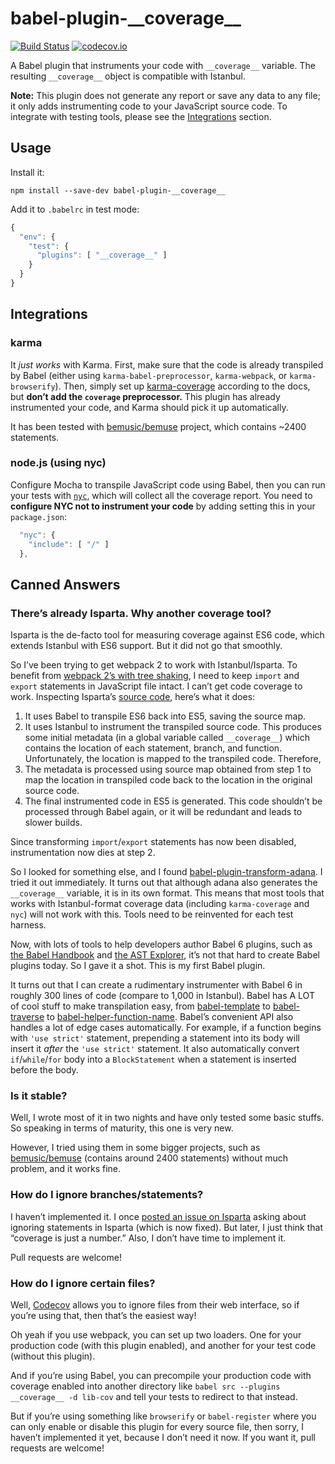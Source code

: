 
babel-plugin-\_\_coverage\_\_
=============================

[![Build Status](https://travis-ci.org/dtinth/babel-plugin-__coverage__.svg?branch=master)](https://travis-ci.org/dtinth/babel-plugin-__coverage__)
[![codecov.io](https://codecov.io/github/dtinth/babel-plugin-__coverage__/coverage.svg?branch=master)](https://codecov.io/github/dtinth/babel-plugin-__coverage__?branch=master)

A Babel plugin that instruments your code with `__coverage__` variable.
The resulting `__coverage__` object is compatible with Istanbul.

__Note:__ This plugin does not generate any report or save any data to any file;
it only adds instrumenting code to your JavaScript source code.
To integrate with testing tools, please see the [Integrations](#integrations) section.


## Usage

Install it:

```
npm install --save-dev babel-plugin-__coverage__
```

Add it to `.babelrc` in test mode:

```js
{
  "env": {
    "test": {
      "plugins": [ "__coverage__" ]
    }
  }
}
```


## Integrations

### karma

It _just works_ with Karma. First, make sure that the code is already transpiled by Babel (either using `karma-babel-preprocessor`, `karma-webpack`, or `karma-browserify`). Then, simply set up [karma-coverage](https://github.com/karma-runner/karma-coverage) according to the docs, but __don’t add the `coverage` preprocessor.__ This plugin has already instrumented your code, and Karma should pick it up automatically.

It has been tested with [bemusic/bemuse](https://codecov.io/github/bemusic/bemuse) project, which contains ~2400 statements.


### node.js (using nyc)

Configure Mocha to transpile JavaScript code using Babel, then you can run your tests with [`nyc`](https://github.com/bcoe/nyc), which will collect all the coverage report. You need to __configure NYC not to instrument your code__ by adding setting this in your `package.json`:

```js
  "nyc": {
    "include": [ "/" ]
  },
```


## Canned Answers

### There’s already Isparta. Why another coverage tool?

Isparta is the de-facto tool for measuring coverage against ES6 code, which extends Istanbul with ES6 support. But it did not go that smoothly.

So I’ve been trying to get webpack 2 to work with Istanbul/Isparta.
To benefit from [webpack 2’s with tree shaking](http://www.2ality.com/2015/12/webpack-tree-shaking.html), I need to keep `import` and `export` statements in JavaScript file intact. I can’t get code coverage to work. Inspecting Isparta’s [source code](https://github.com/douglasduteil/isparta/blob/749862a7d1810dd25b8c62c9e613720b57d36da1/src/instrumenter.js), here’s what it does:

1. It uses Babel to transpile ES6 back into ES5, saving the source map.
2. It uses Istanbul to instrument the transpiled source code. This produces some initial metadata (in a global variable called `__coverage__`) which contains the location of each statement, branch, and function. Unfortunately, the location is mapped to the transpiled code. Therefore,
3. The metadata is processed using source map obtained from step 1 to map the location in transpiled code back to the location in the original source code.
4. The final instrumented code in ES5 is generated. This code shouldn’t be processed through Babel again, or it will be redundant and leads to slower builds.

Since transforming `import`/`export` statements has now been disabled, instrumentation now dies at step 2.

So I looked for something else, and I found [babel-plugin-transform-adana](https://github.com/adana-coverage/babel-plugin-transform-adana). I tried it out immediately.
It turns out that although adana also generates the `__coverage__` variable, it is in its own format. This means that most tools that works with Istanbul-format coverage data (including `karma-coverage` and `nyc`) will not work with this. Tools need to be reinvented for each test harness.

Now, with lots of tools to help developers author Babel 6 plugins,
such as [the Babel Handbook](https://github.com/thejameskyle/babel-handbook) and [the AST Explorer](https://astexplorer.net/), it’s not that hard to create Babel plugins today. So I gave it a shot. This is my first Babel plugin.

It turns out that I can create a rudimentary instrumenter with Babel 6 in roughly 300 lines of code (compare to 1,000 in Istanbul). Babel has A LOT of cool stuff to make transpilation easy, from [babel-template](https://github.com/babel/babel/tree/master/packages/babel-template) to [babel-traverse](https://github.com/babel/babel/tree/master/packages/babel-traverse) to [babel-helper-function-name](https://github.com/babel/babel/tree/master/packages/babel-helper-function-name). Babel’s convenient API also handles a lot of edge cases automatically. For example, if a function begins with `'use strict'` statement, prepending a statement into its body will insert it _after_ the `'use strict'` statement. It also automatically convert `if`/`while`/`for` body into a `BlockStatement` when a statement is inserted before the body.


### Is it stable?

Well, I wrote most of it in two nights and have only tested some basic stuffs.
So speaking in terms of maturity, this one is very new.

However, I tried using them in some bigger projects, such as [bemusic/bemuse](https://github.com/bemusic/bemuse) (contains around 2400 statements) without much problem, and it works fine.


### How do I ignore branches/statements?

I haven’t implemented it. I once [posted an issue on Isparta](https://github.com/douglasduteil/isparta/issues/24) asking about ignoring statements in Isparta (which is now fixed). But later, I just think that “coverage is just a number.” Also, I don’t have time to implement it.

Pull requests are welcome!


### How do I ignore certain files?

Well, [Codecov](https://codecov.io/) allows you to ignore files from their web interface, so if you’re using that, then that’s the easiest way!

Oh yeah if you use webpack, you can set up two loaders.
One for your production code (with this plugin enabled), and another for your test code (without this plugin).

And if you’re using Babel, you can precompile your production code with coverage enabled into another directory like `babel src --plugins __coverage__ -d lib-cov` and tell your tests to redirect to that instead.

But if you’re using something like `browserify` or `babel-register` where you can only enable or disable this plugin for every source file, then sorry, I haven’t implemented it yet, because I don’t need it now. If you want it, pull requests are welcome!
